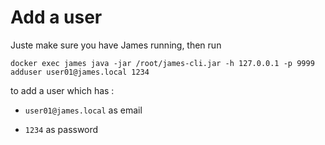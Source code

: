 # Add a user

Juste make sure you have James running, then run

`docker exec james java -jar /root/james-cli.jar -h 127.0.0.1 -p 9999 adduser user01@james.local 1234`

to add a user which has :

  - `user01@james.local` as email

  - `1234` as password
